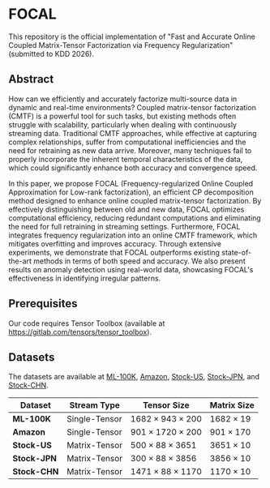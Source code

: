 # FOCAL

This repository is the official implementation of 
"Fast and Accurate Online Coupled Matrix-Tensor Factorization via Frequency Regularization" (submitted to KDD 2026).

## Abstract

How can we efficiently and accurately factorize multi-source data in dynamic and real-time environments?
Coupled matrix-tensor factorization (CMTF) is a powerful tool for such tasks, but existing methods often struggle with scalability, particularly when dealing with continuously streaming data.
Traditional CMTF approaches, while effective at capturing complex relationships, suffer from computational inefficiencies and the need for retraining as new data arrive.
Moreover, many techniques fail to properly incorporate the inherent temporal characteristics of the data, which could significantly enhance both accuracy and convergence speed.

In this paper, we propose FOCAL (Frequency-regularized Online Coupled Approximation for Low-rank factorization), an efficient CP decomposition method designed to enhance online coupled matrix-tensor factorization.
By effectively distinguishing between old and new data, FOCAL optimizes computational efficiency, reducing redundant computations and eliminating the need for full retraining in streaming settings.
Furthermore, FOCAL integrates frequency regularization into an online CMTF framework, which mitigates overfitting and improves accuracy.
Through extensive experiments, we demonstrate that FOCAL outperforms existing state-of-the-art methods in terms of both speed and accuracy.
We also present results on anomaly detection using real-world data, showcasing FOCAL's effectiveness in identifying irregular patterns. 

## Prerequisites
Our code requires Tensor Toolbox (available at https://gitlab.com/tensors/tensor_toolbox).

## Datasets
The datasets are available at [ML-100K](https://grouplens.org/datasets/movielens/100k/), [Amazon](https://www.kaggle.com/datasets/deovcs/amazon-dataset), [Stock-US](https://drive.google.com/open?id=1w-eSA_BtjSlKu1pKN7RdMS8YmW5JgHGz&usp=drive_copy), [Stock-JPN](https://drive.google.com/open?id=1ZxCckBN7XLt6ZUXaPsz4n-NrR9E55sDB&usp=drive_copy), and [Stock-CHN](https://drive.google.com/open?id=1o5kCQ-0NtgVDfhe-VszdNowKoZ-u8Oz0&usp=drive_copy).

| Dataset      | Stream Type     | Tensor Size               | Matrix Size         |
|-------------|---------------|--------------------------|---------------------|
| **ML-100K**  | Single-Tensor  | $1682 \times 943 \times 200$   | $1682 \times 19$   |
| **Amazon**   | Single-Tensor  | $901 \times 1720 \times 200$  | $901 \times 170$   |
| **Stock-US** | Matrix-Tensor  | $500 \times 88 \times 3651$  | $3651 \times 10$   |
| **Stock-JPN** | Matrix-Tensor  | $300 \times 88 \times 3856$       | $3856 \times 10$       |
| **Stock-CHN**  | Matrix-Tensor  | $1471 \times 88 \times 1170$       | $1170 \times 10$       |



